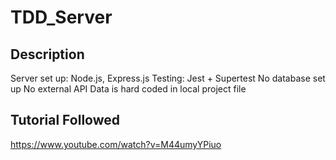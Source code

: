 # TDD_Server

## Description
Server set up: Node.js, Express.js
Testing: Jest + Supertest
No database set up 
No external API 
Data is hard coded in local project file 

## Tutorial Followed
https://www.youtube.com/watch?v=M44umyYPiuo